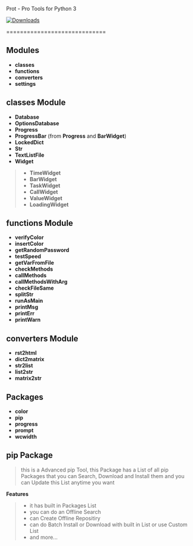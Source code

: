 Prot - Pro Tools for Python 3

[![Downloads](https://static.pepy.tech/badge/prot)](https://pepy.tech/project/prot)


=============================

Modules
-------

 * **classes**
 * **functions**
 * **converters**
 * **settings**

classes Module
--------------

 * **Database**
 * **OptionsDatabase**
 * **Progress**
 * **ProgressBar** (from **Progress** and **BarWidget**)
 * **LockedDict**
 * **Str**
 * **TextListFile**
 * **Widget**

 >* **TimeWidget**
 >* **BarWidget**
 >* **TaskWidget**
 >* **CallWidget**
 >* **ValueWidget**
 >* **LoadingWidget**

functions Module
----------------

 * **verifyColor**
 * **insertColor**
 * **getRandomPassword**
 * **testSpeed**
 * **getVarFromFile**
 * **checkMethods**
 * **callMethods**
 * **callMethodsWithArg**
 * **checkFileSame**
 * **splitStr**
 * **runAsMain**
 * **printMsg**
 * **printErr**
 * **printWarn**

converters Module
-----------------

 * **rst2html**
 * **dict2matrix**
 * **str2list**
 * **list2str**
 * **matrix2str**

Packages
--------

 * **color**
 * **pip**
 * **progress**
 * **prompt**
 * **wcwidth**

pip Package
-----------

 >this is a Advanced pip Tool, this Package has a List of all pip Packages that you can Search, Download and Install them and you can Update this List anytime you want

 **Features**

 >* it has built in Packages List
 >* you can do an Offline Search
 >* can Create Offline Repositiry
 >* can do Batch Install or Download with built in List or use Custom List
 >* and more...
